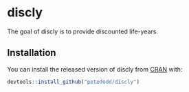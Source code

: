 # discly

<!-- badges: start -->
<!-- badges: end -->

The goal of discly is to provide discounted life-years.

## Installation

You can install the released version of discly from [CRAN](https://CRAN.R-project.org) with:

``` r
devtools::install_github("petedodd/discly")
```

